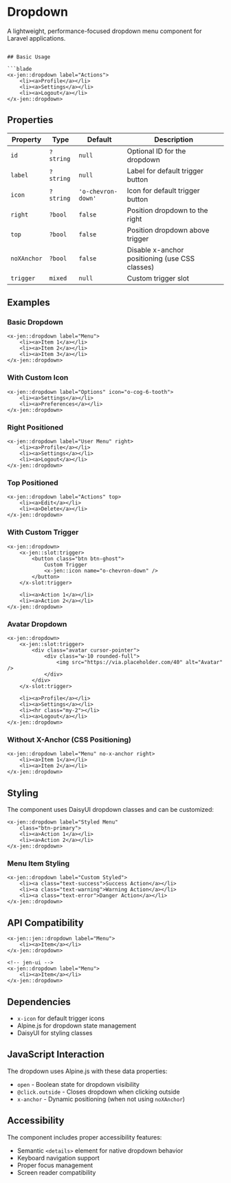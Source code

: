 # Dropdown

A lightweight, performance-focused dropdown menu component for Laravel applications.

```

## Basic Usage

```blade
<x-jen::dropdown label="Actions">
    <li><a>Profile</a></li>
    <li><a>Settings</a></li>
    <li><a>Logout</a></li>
</x-jen::dropdown>
```

## Properties

| Property    | Type      | Default            | Description                                    |
| ----------- | --------- | ------------------ | ---------------------------------------------- |
| `id`        | `?string` | `null`             | Optional ID for the dropdown                   |
| `label`     | `?string` | `null`             | Label for default trigger button               |
| `icon`      | `?string` | `'o-chevron-down'` | Icon for default trigger button                |
| `right`     | `?bool`   | `false`            | Position dropdown to the right                 |
| `top`       | `?bool`   | `false`            | Position dropdown above trigger                |
| `noXAnchor` | `?bool`   | `false`            | Disable x-anchor positioning (use CSS classes) |
| `trigger`   | `mixed`   | `null`             | Custom trigger slot                            |

## Examples

### Basic Dropdown

```blade
<x-jen::dropdown label="Menu">
    <li><a>Item 1</a></li>
    <li><a>Item 2</a></li>
    <li><a>Item 3</a></li>
</x-jen::dropdown>
```

### With Custom Icon

```blade
<x-jen::dropdown label="Options" icon="o-cog-6-tooth">
    <li><a>Settings</a></li>
    <li><a>Preferences</a></li>
</x-jen::dropdown>
```

### Right Positioned

```blade
<x-jen::dropdown label="User Menu" right>
    <li><a>Profile</a></li>
    <li><a>Settings</a></li>
    <li><a>Logout</a></li>
</x-jen::dropdown>
```

### Top Positioned

```blade
<x-jen::dropdown label="Actions" top>
    <li><a>Edit</a></li>
    <li><a>Delete</a></li>
</x-jen::dropdown>
```

### With Custom Trigger

```blade
<x-jen::dropdown>
    <x-jen::slot:trigger>
        <button class="btn btn-ghost">
            Custom Trigger
            <x-jen::icon name="o-chevron-down" />
        </button>
    </x-slot:trigger>

    <li><a>Action 1</a></li>
    <li><a>Action 2</a></li>
</x-jen::dropdown>
```

### Avatar Dropdown

```blade
<x-jen::dropdown>
    <x-jen::slot:trigger>
        <div class="avatar cursor-pointer">
            <div class="w-10 rounded-full">
                <img src="https://via.placeholder.com/40" alt="Avatar" />
            </div>
        </div>
    </x-slot:trigger>

    <li><a>Profile</a></li>
    <li><a>Settings</a></li>
    <li><hr class="my-2"></li>
    <li><a>Logout</a></li>
</x-jen::dropdown>
```

### Without X-Anchor (CSS Positioning)

```blade
<x-jen::dropdown label="Menu" no-x-anchor right>
    <li><a>Item 1</a></li>
    <li><a>Item 2</a></li>
</x-jen::dropdown>
```

## Styling

The component uses DaisyUI dropdown classes and can be customized:

```blade
<x-jen::dropdown label="Styled Menu"
    class="btn-primary">
    <li><a>Action 1</a></li>
    <li><a>Action 2</a></li>
</x-jen::dropdown>
```

### Menu Item Styling

```blade
<x-jen::dropdown label="Custom Styled">
    <li><a class="text-success">Success Action</a></li>
    <li><a class="text-warning">Warning Action</a></li>
    <li><a class="text-error">Danger Action</a></li>
</x-jen::dropdown>
```

## API Compatibility


```blade
<x-jen::jen::dropdown label="Menu">
    <li><a>Item</a></li>
</x-jen::dropdown>

<!-- jen-ui -->
<x-jen::dropdown label="Menu">
    <li><a>Item</a></li>
</x-jen::dropdown>
```

## Dependencies

-   `x-icon` for default trigger icons
-   Alpine.js for dropdown state management
-   DaisyUI for styling classes

## JavaScript Interaction

The dropdown uses Alpine.js with these data properties:

-   `open` - Boolean state for dropdown visibility
-   `@click.outside` - Closes dropdown when clicking outside
-   `x-anchor` - Dynamic positioning (when not using `noXAnchor`)

## Accessibility

The component includes proper accessibility features:

-   Semantic `<details>` element for native dropdown behavior
-   Keyboard navigation support
-   Proper focus management
-   Screen reader compatibility
